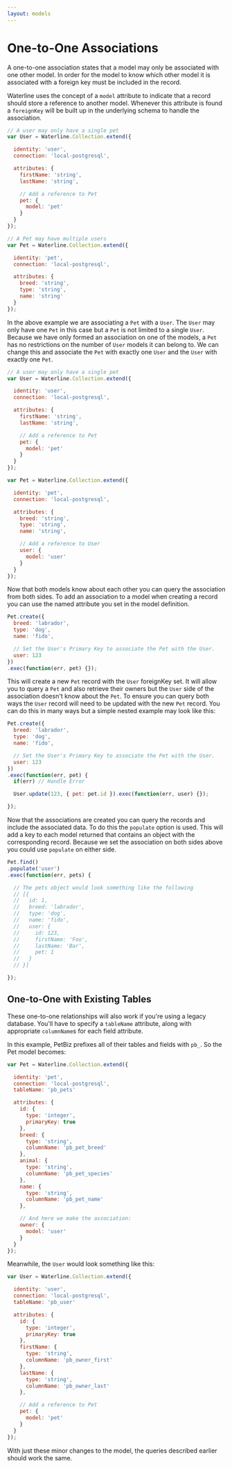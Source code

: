 ```yaml
---
layout: models
---
```


# One-to-One Associations

A one-to-one association states that a model may only be associated with one other model. In order
for the model to know which other model it is associated with a foreign key must be included in the
record.

Waterline uses the concept of a `model` attribute to indicate that a record should store a reference
to another model. Whenever this attribute is found a `foreignKey` will be built up in the underlying
schema to handle the association.

```javascript
// A user may only have a single pet
var User = Waterline.Collection.extend({

  identity: 'user',
  connection: 'local-postgresql',

  attributes: {
    firstName: 'string',
    lastName: 'string',

    // Add a reference to Pet
    pet: {
      model: 'pet'
    }
  }
});

// A Pet may have multiple users
var Pet = Waterline.Collection.extend({

  identity: 'pet',
  connection: 'local-postgresql',

  attributes: {
    breed: 'string',
    type: 'string',
    name: 'string'
  }
});
```

In the above example we are associating a `Pet` with a `User`. The `User` may only have one `Pet` in
this case but a `Pet` is not limited to a single `User`. Because we have only formed an association
on one of the models, a `Pet` has no restrictions on the number of `User` models it can belong to.
We can change this and associate the `Pet` with exactly one `User` and the `User` with exactly one
`Pet`.

```javascript
// A user may only have a single pet
var User = Waterline.Collection.extend({

  identity: 'user',
  connection: 'local-postgresql',

  attributes: {
    firstName: 'string',
    lastName: 'string',

    // Add a reference to Pet
    pet: {
      model: 'pet'
    }
  }
});

var Pet = Waterline.Collection.extend({

  identity: 'pet',
  connection: 'local-postgresql',

  attributes: {
    breed: 'string',
    type: 'string',
    name: 'string',

    // Add a reference to User
    user: {
      model: 'user'
    }
  }
});
```

Now that both models know about each other you can query the association from both sides. To add an
association to a model when creating a record you can use the named attribute you set in the model
definition.

```javascript
Pet.create({
  breed: 'labrador',
  type: 'dog',
  name: 'fido',

  // Set the User's Primary Key to associate the Pet with the User.
  user: 123
})
.exec(function(err, pet) {});
```

This will create a new `Pet` record with the `User` foreignKey set. It will allow you to query a `Pet`
and also retrieve their owners but the `User` side of the association doesn't know about the `Pet`.
To ensure you can query both ways the `User` record will need to be updated with the new `Pet` record.
You can do this in many ways but a simple nested example may look like this:

```javascript
Pet.create({
  breed: 'labrador',
  type: 'dog',
  name: 'fido',

  // Set the User's Primary Key to associate the Pet with the User.
  user: 123
})
.exec(function(err, pet) {
  if(err) // Handle Error

  User.update(123, { pet: pet.id }).exec(function(err, user) {});

});
```

Now that the associations are created you can query the records and include the associated data. To
do this the `populate` option is used. This will add a key to each model returned that contains an
object with the corresponding record. Because we set the association on both sides above you could
use `populate` on either side.

```javascript
Pet.find()
.populate('user')
.exec(function(err, pets) {

  // The pets object would look something like the following
  // [{
  //   id: 1,
  //   breed: 'labrador',
  //   type: 'dog',
  //   name: 'fido',
  //   user: {
  //     id: 123,
  //     firstName: 'Foo',
  //     lastName: 'Bar',
  //     pet: 1
  //   }
  // }]

});
```
## One-to-One with Existing Tables

These one-to-one relationships will also work if you're using a legacy database. You'll have to specify a `tableName` attribute, along with appropriate `columnName`s for each field attribute.

In this example, PetBiz prefixes all of their tables and fields with `pb_`. So the Pet model becomes:
```javascript
var Pet = Waterline.Collection.extend({

  identity: 'pet',
  connection: 'local-postgresql',
  tableName: 'pb_pets'

  attributes: {
    id: {
      type: 'integer',
      primaryKey: true
    },
    breed: {
      type: 'string',
      columnName: 'pb_pet_breed'
    },
    animal: {
      type: 'string',
      columnName: 'pb_pet_species'
    },
    name: {
      type: 'string',
      columnName: 'pb_pet_name'
    },

    // And here we make the association:
    owner: {
      model: 'user'
    }
  }
});
```
Meanwhile, the `User` would look something like this:
```javascript
var User = Waterline.Collection.extend({

  identity: 'user',
  connection: 'local-postgresql',
  tableName: 'pb_user'

  attributes: {
    id: {
      type: 'integer',
      primaryKey: true
    },
    firstName: {
      type: 'string',
      columnName: 'pb_owner_first'
    },
    lastName: {
      type: 'string',
      columnName: 'pb_owner_last'
    },

    // Add a reference to Pet
    pet: {
      model: 'pet'
    }
  }
});
```
With just these minor changes to the model, the queries described earlier should work the same.


